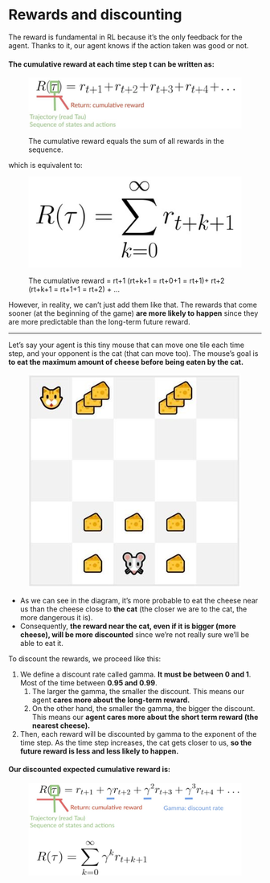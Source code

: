 # Rewards and discounting

The reward is fundamental in RL because it’s the only feedback for the agent. Thanks to it, our agent knows if the action taken was good or not.

#### The cumulative reward at each time step t can be written as:

<figure><img src="../assets/7.jpeg" alt=""><figcaption><p>The cumulative reward equals the sum of all rewards in the sequence.</p></figcaption></figure>

which is equivalent to:

&#x20;

<figure><img src="../assets/6.jpeg" alt=""><figcaption><p>The cumulative reward = rt+1 (rt+k+1 = rt+0+1 = rt+1)+ rt+2 (rt+k+1 = rt+1+1 = rt+2) + ...</p></figcaption></figure>

However, in reality, we can’t just add them like that. The rewards that come sooner (at the beginning of the game) **are more likely to happen** since they are more predictable than the long-term future reward.

***

Let’s say your agent is this tiny mouse that can move one tile each time step, and your opponent is the cat (that can move too). The mouse’s goal is **to eat the maximum amount of cheese before being eaten by the cat.**

<figure><img src="../assets/8 (1).jpeg" alt=""><figcaption></figcaption></figure>

* As we can see in the diagram, it’s more probable to eat the cheese near us than the cheese close to **the cat** (the closer we are to the cat, the more dangerous it is).
* Consequently, **the reward near the cat, even if it is bigger (more cheese), will be more discounted** since we’re not really sure we’ll be able to eat it.

To discount the rewards, we proceed like this:

1. We define a discount rate called gamma. **It must be between 0 and 1**. Most of the time between **0.95 and 0.99**.
   1. The larger the gamma, the smaller the discount. This means our agent **cares more about the long-term reward.**
   2. On the other hand, the smaller the gamma, the bigger the discount. This means our **agent cares more about the short term reward (the nearest cheese).**
2. Then, each reward will be discounted by gamma to the exponent of the time step. As the time step increases, the cat gets closer to us, **so the future reward is less and less likely to happen.**

#### Our discounted expected cumulative reward is:

<figure><img src="../assets/9 (1).jpeg" alt=""><figcaption></figcaption></figure>
